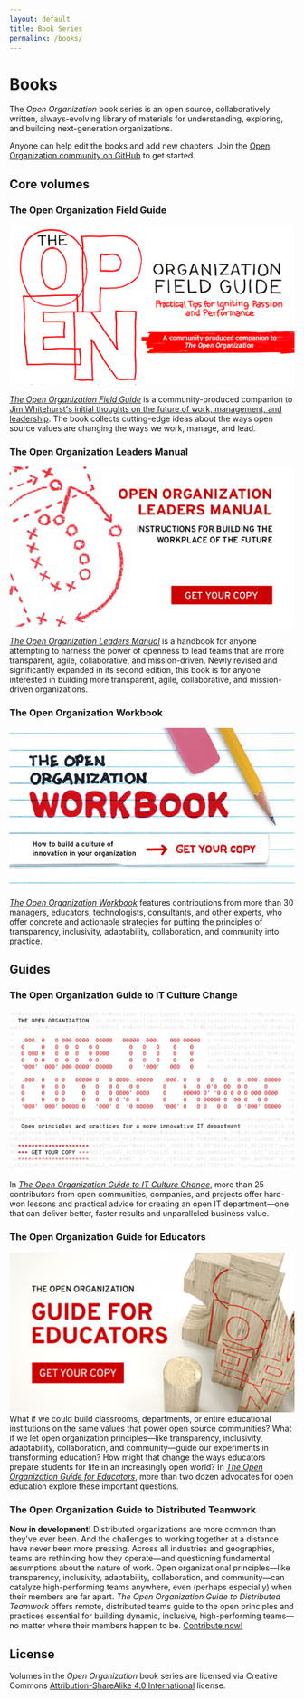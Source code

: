 ```yaml
---
layout: default
title: Book Series
permalink: /books/
---
```


# Books
The *Open Organization* book series is an open source, collaboratively written, always-evolving library of materials for understanding, exploring, and building next-generation organizations.

Anyone can help edit the books and add new chapters. Join the [Open Organization community on GitHub](https://github.com/open-organization) to get started.

## Core volumes

### The Open Organization Field Guide
[![Open org field guide](/assets/images/openorg_fieldguide_cover.png#book-cover)](https://opensource.com/open-organization/resources/field-guide)

[*The Open Organization Field Guide*](https://opensource.com/open-organization/resources/field-guide) is a community-produced companion to [Jim Whitehurst's initial thoughts on the future of work, management, and leadership](https://www.redhat.com/en/explore/the-open-organization-book). The book collects cutting-edge ideas about the ways open source values are changing the ways we work, manage, and lead.

### The Open Organization Leaders Manual
[![Open org leaders manual](/assets/images/openorg_leadersmanual_cover.png#book-cover)](https://opensource.com/open-organization/resources/leaders-manual)

[*The Open Organization Leaders Manual*](https://opensource.com/open-organization/resources/leaders-manual) is a handbook for anyone attempting to harness the power of openness to lead teams that are more transparent, agile, collaborative, and mission-driven. Newly revised and significantly expanded in its second edition, this book is for anyone interested in building more transparent, agile, collaborative, and mission-driven organizations.

### The Open Organization Workbook
[![Open org Workbook](/assets/images/openorg_workbook_cover.png#book-cover)](https://opensource.com/open-organization/resources/workbook)

[*The Open Organization Workbook*](https://opensource.com/open-organization/resources/workbook) features contributions from more than 30 managers, educators, technologists, consultants, and other experts, who offer concrete and actionable strategies for putting the principles of transparency, inclusivity, adaptability, collaboration, and community into practice.

## Guides

### The Open Organization Guide to IT Culture Change
[![Open org Guide to IT Culture Change](/assets/images/openorg_itculture_cover.png#book-cover)](https://opensource.com/open-organization/resources/culture-change)

In [*The Open Organization Guide to IT Culture Change*](https://opensource.com/open-organization/resources/culture-change), more than 25 contributors from open communities, companies, and projects offer hard-won lessons and practical advice for creating an open IT department—one that can deliver better, faster results and unparalleled business value.

### The Open Organization Guide for Educators
[![Open org Guide for Educators](/assets/images/openorg_educators_cover.png#book-cover)](https://opensource.com/open-organization/resources/educators-guide)
What if we could build classrooms, departments, or entire educational institutions on the same values that power open source communities? What if we let open organization principles—like transparency, inclusivity, adaptability, collaboration, and community—guide our experiments in transforming education? How might that change the ways educators prepare students for life in an increasingly open world? In [*The Open Organization Guide for Educators*](https://opensource.com/open-organization/resources/educators-guide), more than two dozen advocates for open education explore these important questions.

### The Open Organization Guide to Distributed Teamwork
**Now in development!** Distributed organizations are more common than they've ever been. And the challenges to working together at a distance have never been more pressing. Across all industries and geographies, teams are rethinking how they operate—and questioning fundamental assumptions about the nature of work. Open organizational principles—like transparency, inclusivity, adaptability, collaboration, and community—can catalyze high-performing teams anywhere, even (perhaps especially) when their members are far apart. *The Open Organization Guide to Distributed Teamwork* offers remote, distributed teams guide to the open principles and practices essential for building dynamic, inclusive, high-performing teams—no matter where their members happen to be. [Contribute now!](https://github.com/open-organization/open-org-distributed-work-guide)

## License
Volumes in the *Open Organization* book series are licensed via Creative Commons [Attribution-ShareAlike 4.0 International](https://creativecommons.org/licenses/by-sa/4.0/) license.

